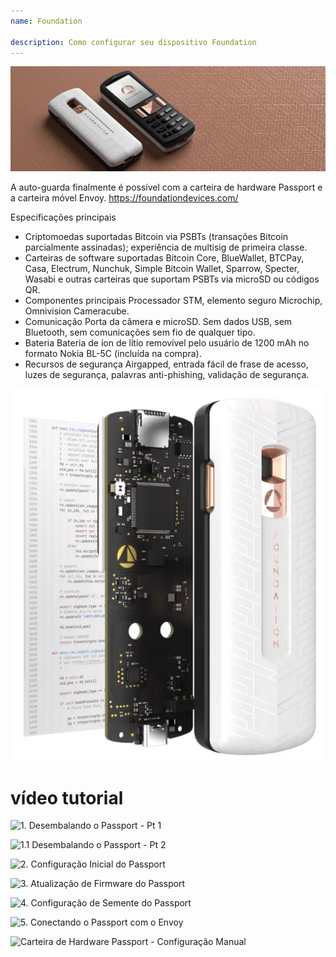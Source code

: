 ```yaml
---
name: Foundation

description: Como configurar seu dispositivo Foundation
---
```


![capa](assets/cover.webp)

A auto-guarda finalmente é possível com a carteira de hardware Passport e a carteira móvel Envoy. https://foundationdevices.com/

Especificações principais

- Criptomoedas suportadas Bitcoin via PSBTs (transações Bitcoin parcialmente assinadas); experiência de multisig de primeira classe.
- Carteiras de software suportadas Bitcoin Core, BlueWallet, BTCPay, Casa, Electrum, Nunchuk, Simple Bitcoin Wallet, Sparrow, Specter, Wasabi e outras carteiras que suportam PSBTs via microSD ou códigos QR.
- Componentes principais Processador STM, elemento seguro Microchip, Omnivision Cameracube.
- Comunicação Porta da câmera e microSD. Sem dados USB, sem Bluetooth, sem comunicações sem fio de qualquer tipo.
- Bateria Bateria de íon de lítio removível pelo usuário de 1200 mAh no formato Nokia BL-5C (incluída na compra).
- Recursos de segurança Airgapped, entrada fácil de frase de acesso, luzes de segurança, palavras anti-phishing, validação de segurança.

![dispositivo](assets/1.webp)

# vídeo tutorial

![1. Desembalando o Passport - Pt 1](https://youtu.be/rUGTWWUlCgU)

![1.1 Desembalando o Passport - Pt 2](https://youtu.be/IXj-s-7odFQ)

![2. Configuração Inicial do Passport](https://youtu.be/o4VxtDdcFUU)

![3. Atualização de Firmware do Passport](https://youtu.be/YZQF9ATUnHU)

![4. Configuração de Semente do Passport](https://youtu.be/3dmLeCnNGSI)

![5. Conectando o Passport com o Envoy](https://youtu.be/x-EERNXlvrc)

![Carteira de Hardware Passport - Configuração Manual](https://youtu.be/UKzMHsjJFYU)
